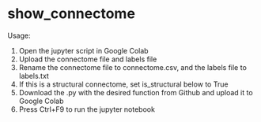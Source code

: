 
   show_connectome
   ===============

   Usage:
   1. Open the jupyter script in Google Colab
   2. Upload the connectome file and labels file
   3. Rename the connectome file to connectome.csv, and the labels file to labels.txt
   4. If this is a structural connectome, set is_structural below to True
   5. Download the .py with the desired function from Github and upload it to Google Colab
   6. Press Ctrl+F9 to run the jupyter notebook

